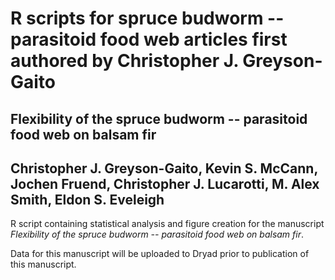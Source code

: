 R scripts for spruce budworm -- parasitoid food web articles first authored by Christopher J. Greyson-Gaito
=========

Flexibility of the spruce budworm -- parasitoid food web on balsam fir
----------

Christopher J. Greyson-Gaito, Kevin S. McCann, Jochen Fruend, Christopher J. Lucarotti, M. Alex Smith, Eldon S. Eveleigh
----------

R script containing statistical analysis and figure creation for the manuscript *Flexibility of the spruce budworm -- parasitoid food web on balsam fir*.

Data for this manuscript will be uploaded to Dryad prior to publication of this manuscript.


